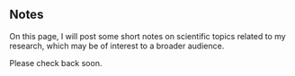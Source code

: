 ## Notes

On this page, I will post some short notes on scientific topics related to my research, which may be of interest to a broader audience.

Please check back soon.